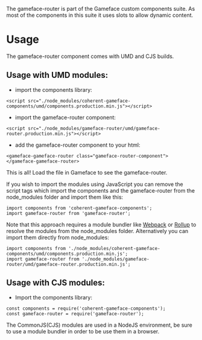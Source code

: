 The gameface-router is part of the Gameface custom components suite. As most of the components in this suite it uses slots to allow dynamic content.


Usage
===================
The gameface-router component comes with UMD and CJS builds.

## Usage with UMD modules:

* import the components library:

~~~~{.html}
<script src="./node_modules/coherent-gameface-components/umd/components.production.min.js"></script>
~~~~

* import the gameface-router component:

~~~~{.html}
<script src="./node_modules/gameface-router/umd/gameface-router.production.min.js"></script>
~~~~

* add the gameface-router component to your html:

~~~~{.html}
<gameface-gameface-router class="gameface-router-component"></gameface-gameface-router>
~~~~

This is all! Load the file in Gameface to see the gameface-router.

If you wish to import the modules using JavaScript you can remove the script tags
which import the components and the gameface-router from the node_modules folder and import them like this:

~~~~{.js}
import components from 'coherent-gameface-components';
import gameface-router from 'gameface-router';
~~~~

Note that this approach requires a module bundler like [Webpack](https://webpack.js.org/) or [Rollup](https://rollupjs.org/guide/en/) to resolve the
modules from the node_modules folder. Alternatively you can import them directly from node_modules:

~~~~{.js}
import components from './node_modules/coherent-gameface-components/umd/components.production.min.js';
import gameface-router from './node_modules/gameface-router/umd/gameface-router.production.min.js';
~~~~

## Usage with CJS modules:

* Import the components library:

~~~~{.js}
const components = require('coherent-gameface-components');
const gameface-router = require('gameface-router');
~~~~

The CommonJS(CJS) modules are used in a NodeJS environment, be sure to use a module
bundler in order to be use them in a browser.